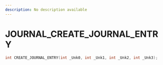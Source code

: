 ```yaml
---
description: No description available 
---
```


# JOURNAL\_CREATE_JOURNAL_ENTRY

```cpp
int CREATE_JOURNAL_ENTRY(int _Unk0, int _Unk1, int _Unk2, int _Unk3);
```